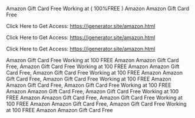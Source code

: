 Amazon Gift Card Free Working at ( 100%FREE ) Amazon Amazon Gift Card Free

Click Here to Get Access: https://igenerator.site/amazon.html

Click Here to Get Access: https://igenerator.site/amazon.html

Click Here to Get Access: https://igenerator.site/amazon.html

Amazon Gift Card Free Working at 100 FREE Amazon Amazon Gift Card Free, Amazon Gift Card Free Working at 100 FREE Amazon Amazon Gift Card Free, Amazon Gift Card Free Working at 100 FREE Amazon Amazon Gift Card Free, Amazon Gift Card Free Working at 100 FREE Amazon Amazon Gift Card Free, Amazon Gift Card Free Working at 100 FREE Amazon Amazon Gift Card Free, Amazon Gift Card Free Working at 100 FREE Amazon Amazon Gift Card Free, Amazon Gift Card Free Working at 100 FREE Amazon Amazon Gift Card Free, Amazon Gift Card Free Working at 100 FREE Amazon Amazon Gift Card Free
